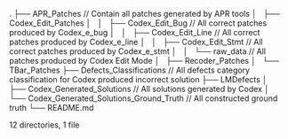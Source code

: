 .
├── APR_Patches // Contain all patches generated by APR tools
│   ├── Codex_Edit_Patches
│   │   ├── Codex_Edit_Bug  // All correct patches produced by Codex_e_bug
│   │   ├── Codex_Edit_Line // All correct patches produced by Codex_e_line
│   │   ├── Codex_Edit_Stmt // All correct patches produced by Codex_e_stmt
│   │   └── raw_data // All patches produced by Codex Edit Mode
│   ├── Recoder_Patches
│   └── TBar_Patches
├── Defects_Classifications // All defects category classification for Codex produced incorrect solution
├── LMDefects 
│   ├── Codex_Generated_Solutions // All solutions generated by Codex
│   └── Codex_Generated_Solutions_Ground_Truth // All constructed ground truth
└── README.md

12 directories, 1 file
